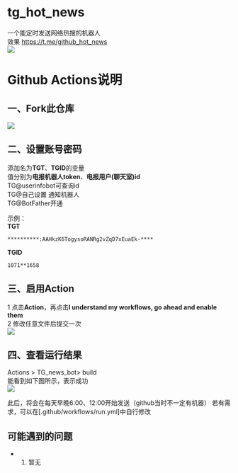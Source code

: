 # tg_hot_news
一个能定时发送网络热搜的机器人<br>
效果 https://t.me/github_hot_news<br>
![](https://img30.360buyimg.com/pop/jfs/t1/213833/36/12552/294080/620c576dEf5451178/9fc46b3ee011d9d7.png)

# Github Actions说明
## 一、Fork此仓库
![](http://tu.yaohuo.me/imgs/2020/06/f059fe73afb4ef5f.png)
## 二、设置账号密码

添加名为**TGT**、**TGID**的变量  
值分别为**电报机器人token**、**电报用户(聊天室)id**<br>
TG@userinfobot可查询id<br>
TG@自己设置 通知机器人<br>
TG@BotFather开通<br>

示例：  
**TGT**
```
**********:AAHkzK6TogysoRANRg2vZqD7xEuaEk-****
```
**TGID**
```
1071**1658
```


## 三、启用Action
1 点击**Action**，再点击**I understand my workflows, go ahead and enable them**  
2 修改任意文件后提交一次  
![](http://tu.yaohuo.me/imgs/2020/06/34ca160c972b9927.png)

## 四、查看运行结果
Actions > TG_news_bot> build  
能看到如下图所示，表示成功  
![](https://img30.360buyimg.com/pop/jfs/t1/88443/21/22664/2624/620c5692E2fe41b11/a61520d67193455d.png)

此后，将会在每天早晚6:00、12:00开始发送（github当时不一定有机器）
若有需求，可以在[.github/workflows/run.yml]中自行修改

## 可能遇到的问题
- 1. 暂无
